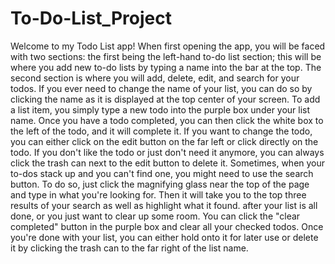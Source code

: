 # To-Do-List_Project

Welcome to my Todo List app! When first opening the app, you will be faced with two sections: the first being the left-hand to-do list section; this will be where you add new to-do lists by typing a name into the bar at the top. The second section is where you will add, delete, edit, and search for your todos. If you ever need to change the name of your list, you can do so by clicking the name as it is displayed at the top center of your screen. To add a list item, you simply type a new todo into the purple box under your list name. Once you have a todo completed, you can then click the white box to the left of the todo, and it will complete it. If you want to change the todo, you can either click on the edit button on the far left or click directly on the todo. If you don't like the todo or just don't need it anymore, you can always click the trash can next to the edit button to delete it. Sometimes, when your to-dos stack up and you can't find one, you might need to use the search button. To do so, just click the magnifying glass near the top of the page and type in what you're looking for. Then it will take you to the top three results of your search as well as highlight what it found. after your list is all done, or you just want to clear up some room. You can click the "clear completed" button in the purple box and clear all your checked todos. Once you're done with your list, you can either hold onto it for later use or delete it by clicking the trash can to the far right of the list name.